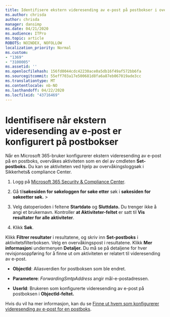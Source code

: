 ```yaml
---
title: Identifisere ekstern videresending av e-post på postbokser i overvåkingslogger
ms.author: chrisda
author: chrisda
manager: dansimp
ms.date: 04/21/2020
ms.audience: ITPro
ms.topic: article
ROBOTS: NOINDEX, NOFOLLOW
localization_priority: Normal
ms.custom:
- "1369"
- "3100005"
ms.assetid: ''
ms.openlocfilehash: 156fd0044cdc42230ace0a5db16f49af572bb6fa
ms.sourcegitcommit: 55eff703a17e500681d8fa6a87eb067019ade3cc
ms.translationtype: MT
ms.contentlocale: nb-NO
ms.lasthandoff: 04/22/2020
ms.locfileid: "43716469"
---
```

# <a name="identify-when-external-email-forwarding-is-configured-on-mailboxes"></a>Identifisere når ekstern videresending av e-post er konfigurert på postbokser

Når en Microsoft 365-bruker konfigurerer ekstern videresending av e-post på en postboks, overvåkes aktiviteten som en del av cmdleten **Set-postboks.** Du kan se aktiviteten ved hjelp av overvåkingsloggsøk i Sikkerhets& compliance Center.

1. Logg på [Microsoft 365 Security & Compliance Center](https://protection.office.com/).

2. Gå til**søkesiden for søkeloggen for søke etter** søk i **søkesiden for søkeetter søk.** > 

3. Velg datoperioden i feltene **Startdato** og **Sluttdato.** Du trenger ikke å angi et brukernavn. Kontroller **at Aktiviteter-feltet** er satt til **Vis resultater for alle aktiviteter**.

4. Klikk **Søk**.

Klikk **Filtrer resultater** i resultatene, og skriv inn **Set-postboks** i aktivitetsfilterboksen. Velg en overvåkingspost i resultatene. Klikk **Mer informasjon**i undermenyen **Detaljer.** Du må se på detaljene for hver revisjonsoppføring for å finne ut om aktiviteten er relatert til videresending av e-post.

- **ObjectId**: Aliasverdien for postboksen som ble endret.

- **Parametere**: _ForwardingSmtpAddress_ angir mål-e-postadressen.

- **UserId**: Brukeren som konfigurerte videresending av e-post på postboksen i **ObjectId-feltet.**

Hvis du vil ha mer informasjon, kan du se [Finne ut hvem som konfigurerer videresending av e-post for en postboks](https://docs.microsoft.com/office365/securitycompliance/auditing-troubleshooting-scenarios#determining-who-set-up-email-forwarding-for-a-mailbox).
